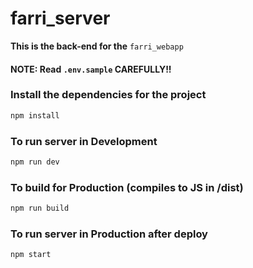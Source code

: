 # farri_server

**This is the back-end for the** `farri_webapp`

#### **NOTE: Read `.env.sample` CAREFULLY!!** 


### Install the dependencies for the project
```bash
npm install 
```

### To run server in Development
```bash
npm run dev
```

### To build for Production (compiles to JS in /dist) 
```bash
npm run build 
```

### To run server in Production after deploy 
```bash
npm start 
```
